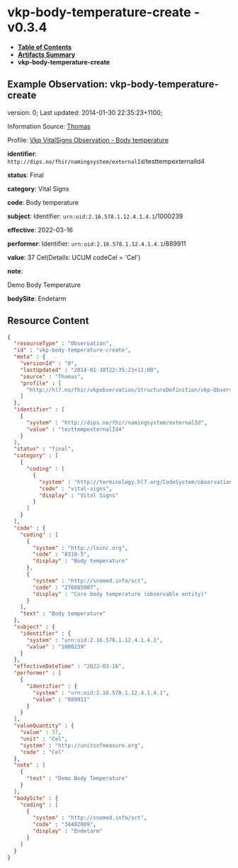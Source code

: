 # vkp-body-temperature-create - v0.3.4

* [**Table of Contents**](toc.md)
* [**Artifacts Summary**](artifacts.md)
* **vkp-body-temperature-create**

## Example Observation: vkp-body-temperature-create

version: 0; Last updated: 2014-01-30 22:35:23+1100; 

Information Source: [Thomas](https://simplifier.net/resolve?scope=hl7.fhir.no.basis@2.2.2&canonical=http://fhir.org/packages/hl7.fhir.no.basis/Thomas)

Profile: [Vkp VitalSigns Observation - Body temperature](StructureDefinition-vkp-Observation-Bodytemp.md)

**identifier**: `http://dips.no/fhir/namingsystem/externalId`/testtempexternalId4

**status**: Final

**category**: Vital Signs

**code**: Body temperature

**subject**: Identifier: `urn:oid:2.16.578.1.12.4.1.4.1`/1000239

**effective**: 2022-03-16

**performer**: Identifier: `urn:oid:2.16.578.1.12.4.1.4.1`/889911

**value**: 37 Cel(Details: UCUM codeCel = 'Cel')

**note**: 

> 

Demo Body Temperature


**bodySite**: Endetarm



## Resource Content

```json
{
  "resourceType" : "Observation",
  "id" : "vkp-body-temperature-create",
  "meta" : {
    "versionId" : "0",
    "lastUpdated" : "2014-01-30T22:35:23+11:00",
    "source" : "Thomas",
    "profile" : [
      "http://hl7.no/fhir/vkpobservation/StructureDefinition/vkp-Observation-Bodytemp"
    ]
  },
  "identifier" : [
    {
      "system" : "http://dips.no/fhir/namingsystem/externalId",
      "value" : "testtempexternalId4"
    }
  ],
  "status" : "final",
  "category" : [
    {
      "coding" : [
        {
          "system" : "http://terminology.hl7.org/CodeSystem/observation-category",
          "code" : "vital-signs",
          "display" : "Vital Signs"
        }
      ]
    }
  ],
  "code" : {
    "coding" : [
      {
        "system" : "http://loinc.org",
        "code" : "8310-5",
        "display" : "Body temperature"
      },
      {
        "system" : "http://snomed.info/sct",
        "code" : "276885007",
        "display" : "Core body temperature (observable entity)"
      }
    ],
    "text" : "Body temperature"
  },
  "subject" : {
    "identifier" : {
      "system" : "urn:oid:2.16.578.1.12.4.1.4.1",
      "value" : "1000239"
    }
  },
  "effectiveDateTime" : "2022-03-16",
  "performer" : [
    {
      "identifier" : {
        "system" : "urn:oid:2.16.578.1.12.4.1.4.1",
        "value" : "889911"
      }
    }
  ],
  "valueQuantity" : {
    "value" : 37,
    "unit" : "Cel",
    "system" : "http://unitsofmeasure.org",
    "code" : "Cel"
  },
  "note" : [
    {
      "text" : "Demo Body Temperature"
    }
  ],
  "bodySite" : {
    "coding" : [
      {
        "system" : "http://snomed.info/sct",
        "code" : "34402009",
        "display" : "Endetarm"
      }
    ]
  }
}

```
